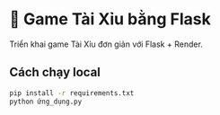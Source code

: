 # 🎲 Game Tài Xỉu bằng Flask

Triển khai game Tài Xỉu đơn giản với Flask + Render.

## Cách chạy local
```bash
pip install -r requirements.txt
python ứng_dụng.py

